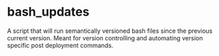 # bash_updates
A script that will run semantically versioned bash files since the previous current version. Meant for version controlling and automating version specific post deployment commands.

